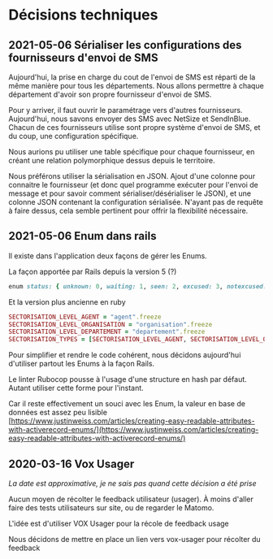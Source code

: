 # Décisions techniques

## 2021-05-06 Sérialiser les configurations des fournisseurs d'envoi de SMS

Aujourd'hui,  la prise en charge du cout de l'envoi de SMS est réparti de la même manière pour tous les départements. Nous allons permettre à chaque département d'avoir son propre fournisseur d'envoi de SMS.

Pour y arriver, il faut ouvrir le paramétrage vers d'autres fournisseurs. Aujourd'hui, nous savons envoyer des SMS avec NetSize et SendInBlue. Chacun de ces fournisseurs utilise sont propre système d'envoi de SMS, et du coup, une configuration spécifique.

Nous aurions pu utiliser une table spécifique pour chaque fournisseur, en créant une relation polymorphique dessus depuis le territoire.

Nous préférons utiliser la sérialisation en JSON. Ajout d'une colonne pour connaitre le fournisseur \(et donc quel programme exécuter pour l'envoi de message et pour savoir comment sérialiser/désérialiser le JSON\), et une colonne JSON contenant la configuration sérialisée. N'ayant pas de requête à faire dessus, cela semble pertinent pour offrir la flexibilité nécessaire.



## 2021-05-06 Enum dans rails

Il existe dans l'application deux façons de gérer les Enums. 

La façon apportée par Rails depuis la version 5 \(?\)

```ruby
enum status: { unknown: 0, waiting: 1, seen: 2, excused: 3, notexcused: 4 }
```

Et la version plus ancienne en ruby

```ruby
SECTORISATION_LEVEL_AGENT = "agent".freeze
SECTORISATION_LEVEL_ORGANISATION = "organisation".freeze
SECTORISATION_LEVEL_DEPARTEMENT = "departement".freeze
SECTORISATION_TYPES = [SECTORISATION_LEVEL_AGENT, SECTORISATION_LEVEL_ORGANISATION, SECTORISATION_LEVEL_DEPARTEMENT].freeze
```

Pour simplifier et rendre le code cohérent, nous décidons aujourd'hui d'utiliser partout les Enums à la façon Rails.

Le linter Rubocop pousse à l'usage d'une structure en hash par défaut. Autant utiliser cette forme pour l'instant.

Car il reste effectivement un souci avec les Enum, la valeur en base de données est assez peu lisible [https://www.justinweiss.com/articles/creating-easy-readable-attributes-with-activerecord-enums/](https://www.justinweiss.com/articles/creating-easy-readable-attributes-with-activerecord-enums/)

## 2020-03-16 Vox Usager

_La date est approximative, je ne sais pas quand cette décision a été prise_

Aucun moyen de récolter le feedback utilisateur \(usager\). À moins d'aller faire des tests utilisateurs sur site, ou de regarder le Matomo.

L'idée est d'utiliser VOX Usager pour la récole de feedback usage

Nous décidons de mettre en place un lien vers vox-usager pour récolter du feedback



